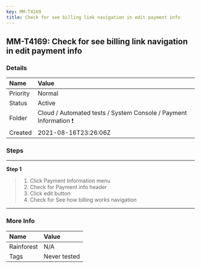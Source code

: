 ```yaml
---
key: MM-T4169
title: Check for see billing link navigation in edit payment info
---
```


## MM-T4169: Check for see billing link navigation in edit payment info

### Details

| Name     | Value                                                            |
| :------- | :--------------------------------------------------------------- |
| Priority | Normal                                                           |
| Status   | Active                                                           |
| Folder   | Cloud / Automated tests / System Console / Payment Information ❗ |
| Created  | 2021-08-16T23:26:06Z                                             |

### Steps

<hr/>

**Step 1**

> <article><ol><li>Click Payment Information menu</li><li>Check for Payment info header</li><li>Click edit button</li><li>Check for See how billing works navigation</li></ol></article>

<hr/>

### More Info

| Name       | Value        |
| :--------- | :----------- |
| Rainforest | N/A          |
| Tags       | Never tested |
